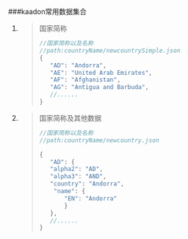 ###kaadon常用数据集合
1. > 国家简称
   > ```javascript
   > //国家简称以及名称
   > //path:countryName/newcountrySimple.json
   > {
   >    "AD": "Andorra",
   >    "AE": "United Arab Emirates",
   >    "AF": "Afghanistan",
   >    "AG": "Antigua and Barbuda",
   >    //......
   > }
   > ```
   >
2. > 国家简称及其他数据
   > ```javascript
   > //国家简称以及名称
   > //path:countryName/newcountry.json
   > 
   > {
   >    "AD": {
   >    "alpha2": "AD",
   >    "alpha3": "AND",
   >    "country": "Andorra",
   >     "name": {
   >        "EN": "Andorra"
   >        }
   >    },
   >    //......
   > }
   > ```
